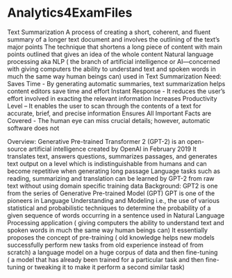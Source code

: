 # Analytics4ExamFiles
Text Summarization
A process of creating a short, coherent, and fluent summary of a longer text document and involves the outlining of the text’s major points
The technique that shortens a long piece of content with main points outlined that gives an idea of the whole content 
Natural language processing aka NLP ( the branch of artificial intelligence or AI—concerned with giving computers the ability to understand text and spoken words in much the same way human beings can) used in Text Summarization
Need:
Saves Time - By generating automatic summaries, text summarization helps content editors save time and effort
Instant Response - It reduces the user’s effort involved in exacting the relevant information
Increases Productivity Level –  It enables the user to scan through the contents of a text for accurate, brief, and precise information
Ensures All Important Facts are Covered - The human eye can miss crucial details; however, automatic software does not

Overview:
Generative Pre-trained Transformer 2 (GPT-2) is an open-source artificial intelligence created by OpenAI in February 2019
It translates text, answers questions, summarizes passages, and generates text output on a level which is indistinguishable from humans and can become repetitive when generating long passage
Language tasks such as reading, summarizing and translation can be learned by GPT-2 from raw text without using domain specific training data
Background: 
GPT2 is one from the series of Generative Pre-trained Model (GPT)
GPT is one of the pioneers in Language Understanding and Modeling i.e., the use of various statistical and probabilistic techniques to determine the probability of a given sequence of words occurring in a sentence used in Natural Language Processing application ( giving computers the ability to understand text and spoken words in much the same way human beings can)
It essentially proposes the concept of pre-training ( old knowledge helps new models successfully perform new tasks from old experience instead of from scratch) a language model on a huge corpus of data and then fine-tuning ( a model that has already been trained for a particular task and then fine-tuning or tweaking it to make it perform a second similar task)

